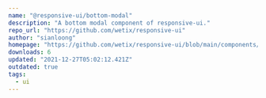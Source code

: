 ```yaml
---
name: "@responsive-ui/bottom-modal"
description: "A bottom modal component of responsive-ui."
repo_url: "https://github.com/wetix/responsive-ui"
author: "sianloong"
homepage: "https://github.com/wetix/responsive-ui/blob/main/components/bottom-modal#README.md"
downloads: 6
updated: "2021-12-27T05:02:12.421Z"
outdated: true
tags: 
  - ui
---
```

